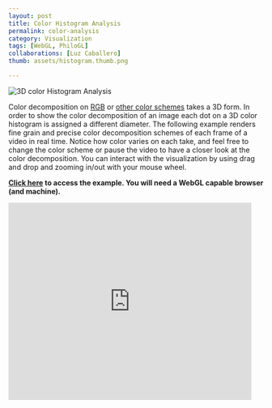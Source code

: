 ```yaml
--- 
layout: post
title: Color Histogram Analysis
permalink: color-analysis
category: Visualization
tags: [WebGL, PhiloGL]
collaborations: [Luz Caballero]
thumb: assets/histogram.thumb.png

---
```


![3D color Histogram Analysis](http://senchalabs.github.com/philogl/img/marquee/histogram.png)

Color decomposition on [RGB](http://en.wikipedia.org/wiki/RGB_color_model#Geometric_representation) 
or [other color schemes](http://en.wikipedia.org/wiki/HSL_and_HSV) takes a 
3D form. In order to show the color decomposition of an image each dot on a 
3D color histogram is assigned a different diameter. The following example renders fine grain 
and precise color decomposition schemes of each frame of a video in real time. Notice how 
color varies on each take, and feel free to change the color scheme or pause the 
video to have a closer look at the color decomposition. You can interact with the visualization 
by using drag and drop and zooming in/out with your mouse wheel. 

**[Click here](http://senchalabs.github.com/philogl/PhiloGL/examples/histogram/) to access the example. You will need a WebGL capable
browser (and machine).**

<iframe width="480" height="390" src="http://www.youtube.com/embed/ec-4GWoeYoU?rel=0" frameborder="0">
</iframe>

